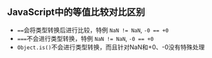 
## JavaScript中的等值比较对比区别

* `==`会将类型转换后进行比较，特例 `NaN != NaN`, `-0 == +0`
* `===`不会进行类型转换，特例 `NaN != NaN`, `-0 == +0`
* `Object.is()`不会进行类型转换，而且针对NaN和+0、-0没有特殊处理
